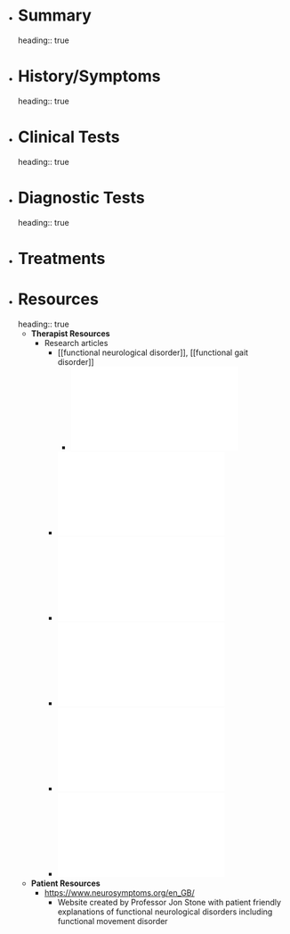 - # Summary
  heading:: true
- # History/Symptoms
  heading:: true
- # Clinical Tests
  heading:: true
- # Diagnostic Tests
  heading:: true
- # Treatments
- # Resources
  heading:: true
	- **Therapist Resources**
		- Research articles
			- [[functional neurological disorder]], [[functional gait disorder]]
				- ![FMD_Clinical Presentations_Hallett_2016.pdf](../assets/FMD_Clinical_Presentations_Hallett.2016-2017_1639700145345_0.pdf)
			- ![FND_Opinion Paper_Kompoliti.2017.pdf](../assets/FND_Opinion_Paper_Kompoliti.2017_1639700154921_0.pdf)
			- ![HowDoIExplainaFMD_StoneHoeritzauer.2019 (1).pdf](../assets/HowDoIExplainaFMD_StoneHoeritzauer.2019_(1)_1639700160570_0.pdf)
			- ![Outpatient PT for FMD_Maggio et al.2019 (1).pdf](../assets/Outpatient_PT_for_FMD_Maggio_et_al.2019_(1)_1639700166767_0.pdf)
			- ![Clinical Characteristics FMD_Yoshida.2020.pdf](../assets/Clinical_Characteristics_FMD_Yoshida.2020_1639700176966_0.pdf)
			- ![Managment of FND_Gilmour et al.2020.pdf](../assets/Managment_of_FND_Gilmour_et_al.2020_1639700184979_0.pdf)
	- **Patient Resources**
		- https://www.neurosymptoms.org/en_GB/
			- Website created by Professor Jon Stone with patient friendly explanations of functional neurological disorders including functional movement disorder
